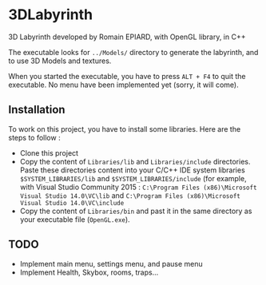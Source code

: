 # 3DLabyrinth
3D Labyrinth developed by Romain EPIARD, with OpenGL library, in C++

The executable looks for `../Models/` directory to generate the labyrinth, and to use 3D Models and textures.

When you started the executable, you have to press `ALT + F4` to quit the executable. No menu have been implemented yet (sorry, it will come).

## Installation
To work on this project, you have to install some libraries. Here are the steps to follow :

- Clone this project
- Copy the content of `Libraries/lib` and `Libraries/include` directories. Paste these directories content into your C/C++ IDE system libraries `$SYSTEM_LIBRARIES/lib` and `$SYSTEM_LIBRARIES/include` (for example, with Visual Studio Community 2015 : `C:\Program Files (x86)\Microsoft Visual Studio 14.0\VC\lib` and `C:\Program Files (x86)\Microsoft Visual Studio 14.0\VC\include`
- Copy the content of `Libraries/bin` and past it in the same directory as your executable file (`OpenGL.exe`).

## TODO

- Implement main menu, settings menu, and pause menu
- Implement Health, Skybox, rooms, traps...
